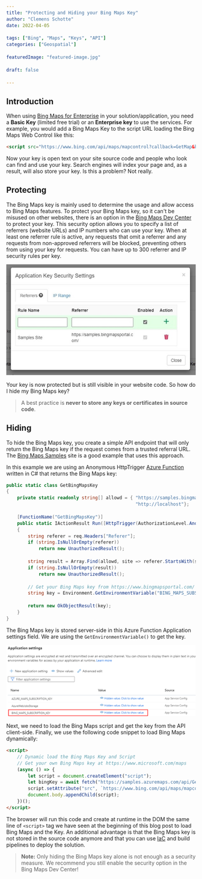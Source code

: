 ```yaml
---
title: "Protecting and Hiding your Bing Maps Key"
author: "Clemens Schotte"
date: 2022-04-05

tags: ["Bing", "Maps", "Keys", "API"]
categories: ["Geospatial"]

featuredImage: "featured-image.jpg"

draft: false

---
```


## Introduction

When using [Bing Maps for Enterprise](https://www.microsoft.com/maps) in your solution/application, you need a **Basic Key** (limited free trial) or an **Enterprise key** to use the services. For example, you would add a Bing Maps Key to the script URL loading the Bing Maps Web Control like this:

```html
<script src="https://www.bing.com/api/maps/mapcontrol?callback=GetMap&key={your bing maps key}"></script>
```

Now your key is open text on your site source code and people who look can find and use your key. Search engines will index your page and, as a result, will also store your key. Is this a problem? Not really.

## Protecting

The Bing Maps key is mainly used to determine the usage and allow access to Bing Maps features. To protect your Bing Maps key, so it can't be misused on other websites, there is an option in the [Bing Maps Dev Center](https://www.bingmapsportal.com/) to protect your key. This security option allows you to specify a list of referrers (website URLs) and IP numbers who can use your key. When at least one referrer rule is active, any requests that omit a referrer and any requests from non-approved referrers will be blocked, preventing others from using your key for requests. You can have up to 300 referrer and IP security rules per key.

![Bing Maps Key Security Settings](security-settings.jpg)

Your key is now protected but is still visible in your website code. So how do I hide my Bing Maps key?

> A best practice is **never to store any keys or certificates in source code**. 

## Hiding

To hide the Bing Maps key, you create a simple API endpoint that will only return the Bing Maps key if the request comes from a trusted referral URL. The [Bing Maps Samples](https://samples.bingmapsportal.com/) site is a good example that uses this approach.

In this example we are using an Anonymous HttpTrigger [Azure Function](https://azure.microsoft.com/en-us/services/functions/) written in C# that returns the Bing Maps key: 

```csharp
public static class GetBingMapsKey
{
    private static readonly string[] allowd = { "https://samples.bingmapsportal.com/",
                                                "http://localhost"};

    [FunctionName("GetBingMapsKey")]
    public static IActionResult Run([HttpTrigger(AuthorizationLevel.Anonymous, "get", Route = null)] HttpRequest req)
    {
        string referer = req.Headers["Referer"];
        if (string.IsNullOrEmpty(referer))
            return new UnauthorizedResult();

        string result = Array.Find(allowd, site => referer.StartsWith(site, StringComparison.OrdinalIgnoreCase));
        if (string.IsNullOrEmpty(result))
            return new UnauthorizedResult();

        // Get your Bing Maps key from https://www.bingmapsportal.com/
        string key = Environment.GetEnvironmentVariable("BING_MAPS_SUBSCRIPTION_KEY");

        return new OkObjectResult(key);
    }
}
```

The Bing Maps key is stored server-side in this Azure Function Application settings field. We are using the `GetEnvironmentVariable()` to get the key.

![Azure Function Application settings](app-settings.png)
 
Next, we need to load the Bing Maps script and get the key from the API client-side. Finally, we use the following code snippet to load Bing Maps dynamically:

```html
<script>
    // Dynamic load the Bing Maps Key and Script
    // Get your own Bing Maps key at https://www.microsoft.com/maps
    (async () => {
        let script = document.createElement("script");
        let bingKey = await fetch("https://samples.azuremaps.com/api/GetBingMapsKey").then(r => r.text()).then(key => { return key });
        script.setAttribute("src", `https://www.bing.com/api/maps/mapcontrol?callback=GetMap&key=${bingKey}`);
        document.body.appendChild(script);
    })();
</script>
```
  
The browser will run this code and create at runtime in the DOM the same line of `<script>` tag we have seen at the beginning of this blog post to load Bing Maps and the Key. An additional advantage is that the Bing Maps key is not stored in the source code anymore and that you can use [IaC](/infrastructure-as-code) and build pipelines to deploy the solution.

> **Note:** Only hiding the Bing Maps key alone is not enough as a security measure. We recommend you still enable the security option in the Bing Maps Dev Center!